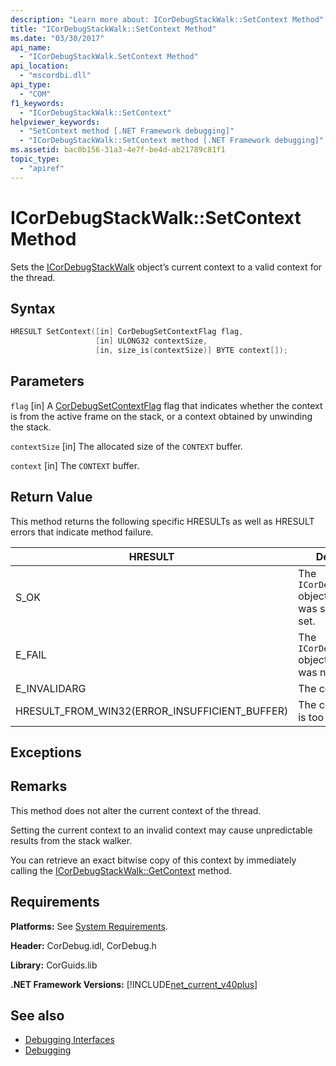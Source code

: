 ```yaml
---
description: "Learn more about: ICorDebugStackWalk::SetContext Method"
title: "ICorDebugStackWalk::SetContext Method"
ms.date: "03/30/2017"
api_name:
  - "ICorDebugStackWalk.SetContext Method"
api_location:
  - "mscordbi.dll"
api_type:
  - "COM"
f1_keywords:
  - "ICorDebugStackWalk::SetContext"
helpviewer_keywords:
  - "SetContext method [.NET Framework debugging]"
  - "ICorDebugStackWalk::SetContext method [.NET Framework debugging]"
ms.assetid: bac0b156-31a3-4e7f-be4d-ab21789c81f1
topic_type:
  - "apiref"
---
```

# ICorDebugStackWalk::SetContext Method

Sets the [ICorDebugStackWalk](icordebugstackwalk-interface.md) object’s current context to a valid context for the thread.

## Syntax

```cpp
HRESULT SetContext([in] CorDebugSetContextFlag flag,
                   [in] ULONG32 contextSize,
                   [in, size_is(contextSize)] BYTE context[]);
```

## Parameters

 `flag`
 [in] A [CorDebugSetContextFlag](cordebugsetcontextflag-enumeration.md) flag that indicates whether the context is from the active frame on the stack, or a context obtained by unwinding the stack.

 `contextSize`
 [in] The allocated size of the `CONTEXT` buffer.

 `context`
 [in] The `CONTEXT` buffer.

## Return Value

 This method returns the following specific HRESULTs as well as HRESULT errors that indicate method failure.

|HRESULT|Description|
|-------------|-----------------|
|S_OK|The `ICorDebugStackWalk` object's context was successfully set.|
|E_FAIL|The `ICorDebugStackWalk` object's context was not set.|
|E_INVALIDARG|The context is null.|
|HRESULT_FROM_WIN32(ERROR_INSUFFICIENT_BUFFER)|The context buffer is too small.|

## Exceptions

## Remarks

 This method does not alter the current context of the thread.

 Setting the current context to an invalid context may cause unpredictable results from the stack walker.

 You can retrieve an exact bitwise copy of this context by immediately calling the [ICorDebugStackWalk::GetContext](icordebugstackwalk-getcontext-method.md) method.

## Requirements

 **Platforms:** See [System Requirements](../../get-started/system-requirements.md).

 **Header:** CorDebug.idl, CorDebug.h

 **Library:** CorGuids.lib

 **.NET Framework Versions:** [!INCLUDE[net_current_v40plus](../../../../includes/net-current-v40plus-md.md)]

## See also

- [Debugging Interfaces](debugging-interfaces.md)
- [Debugging](index.md)
